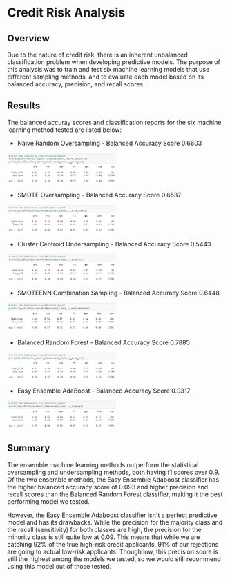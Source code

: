 # Credit Risk Analysis

## Overview

Due to the nature of credit risk, there is an inherent unbalanced classification problem when developing predictive models. The purpose of this analysis was to train and test six machine learning models that use different sampling methods, and to  evaluate each model based on its balanced accuracy, precision, and recall scores.

## Results

The balanced accuray scores and classification reports for the six machine learning method tested are listed below:

- Naive Random Oversampling - Balanced Accuracy Score 0.6603

<img src="https://github.com/linzmacd/Credit_Risk_Analysis/blob/main/Resources/ros.PNG" width="50%">

- SMOTE Oversampling - Balanced Accuracy Score 0.6537

<img src="https://github.com/linzmacd/Credit_Risk_Analysis/blob/main/Resources/smote.PNG" width="50%">

- Cluster Centroid Undersampling - Balanced Accuracy Score 0.5443

<img src="https://github.com/linzmacd/Credit_Risk_Analysis/blob/main/Resources/cc.PNG" width="50%">

- SMOTEENN Combination Sampling - Balanced Accuracy Score 0.6448

<img src="https://github.com/linzmacd/Credit_Risk_Analysis/blob/main/Resources/smoteenn.PNG" width="50%">

- Balanced Random Forest - Balanced Accuracy Score 0.7885

<img src="https://github.com/linzmacd/Credit_Risk_Analysis/blob/main/Resources/brf.PNG" width="50%">

- Easy Ensemble AdaBoost - Balanced Accuracy Score 0.9317

<img src="https://github.com/linzmacd/Credit_Risk_Analysis/blob/main/Resources/ee.PNG" width="50%">

## Summary

The ensemble machine learning methods outperform the statistical oversampling and undersampling methods, both having f1 scores over 0.9. Of the two ensemble methods, the Easy Ensemble Adaboost classifier has the higher balanced accuracy score of 0.093 and higher precision and recall scores than the Balanced Random Forest classifier, making it the best performing model we tested.

However, the Easy Ensemble Adaboost classifier isn't a perfect predictive model and has its drawbacks. While the precision for the majority class and the recall (sensitivity) for both classes are high, the precision for the minority class is still quite low at 0.09. This means that while we are catching 92% of the true high-risk credit applicants, 91% of our rejections are going to actual low-risk applicants. Though low, this precision score is still the highest among the models we tested, so we would still recommend using this model out of those tested. 
